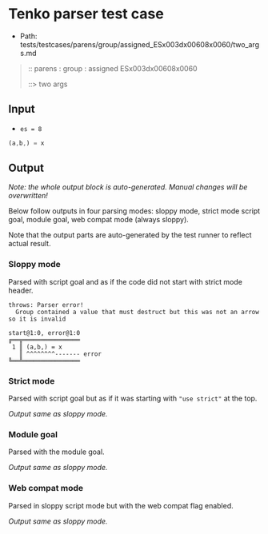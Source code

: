 # Tenko parser test case

- Path: tests/testcases/parens/group/assigned_ESx003dx00608x0060/two_args.md

> :: parens : group : assigned ESx003dx00608x0060
>
> ::> two args

## Input

- `es = 8`

`````js
(a,b,) = x
`````

## Output

_Note: the whole output block is auto-generated. Manual changes will be overwritten!_

Below follow outputs in four parsing modes: sloppy mode, strict mode script goal, module goal, web compat mode (always sloppy).

Note that the output parts are auto-generated by the test runner to reflect actual result.

### Sloppy mode

Parsed with script goal and as if the code did not start with strict mode header.

`````
throws: Parser error!
  Group contained a value that must destruct but this was not an arrow so it is invalid

start@1:0, error@1:0
╔══╦════════════════
 1 ║ (a,b,) = x
   ║ ^^^^^^^^------- error
╚══╩════════════════

`````

### Strict mode

Parsed with script goal but as if it was starting with `"use strict"` at the top.

_Output same as sloppy mode._

### Module goal

Parsed with the module goal.

_Output same as sloppy mode._

### Web compat mode

Parsed in sloppy script mode but with the web compat flag enabled.

_Output same as sloppy mode._
